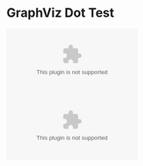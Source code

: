 GraphViz Dot Test
==================================================

![](sample1.dot)
![](subdir/sample1.dot)

